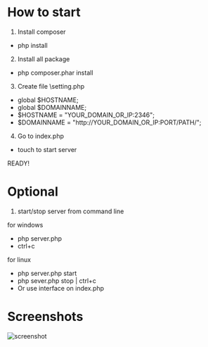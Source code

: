 # How to start

1) Install composer
- php install

2) Install all package
- php composer.phar install

3) Create file \setting.php
- global $HOSTNAME;
- global $DOMAINNAME;
- $HOSTNAME = "YOUR_DOMAIN_OR_IP:2346";
- $DOMAINNAME = "http://YOUR_DOMAIN_OR_IP:PORT/PATH/";

4) Go to index.php
- touch to start server

READY!

# Optional 
1) start/stop server from command line

for windows 
- php server.php
- ctrl+c

for linux 
- php server.php start
- php sever.php stop | ctrl+c
- Or use interface on index.php

# Screenshots

![screenshot](https://pp.userapi.com/c845323/v845323923/184d9d/YN-Lyufr9cc.jpg)
